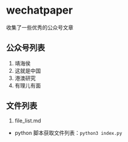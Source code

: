 # wechatpaper
收集了一些优秀的公众号文章

## 公众号列表

1. 靖海侯
2. 这就是中国
3. 港澳研究
4. 有理儿有面

## 文件列表
1. file_list.md

 - python 脚本获取文件列表：``python3 index.py``

